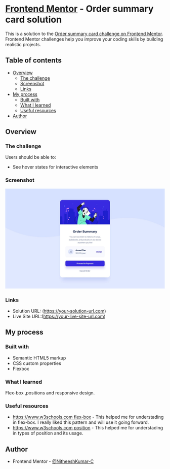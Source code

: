 # [Frontend Mentor](https://www.frontendmentor.io/home) - Order summary card solution

This is a solution to the [Order summary card challenge on Frontend Mentor](https://www.frontendmentor.io/challenges/order-summary-component-QlPmajDUj). Frontend Mentor challenges help you improve your coding skills by building realistic projects. 

## Table of contents

- [Overview](#overview)
  - [The challenge](#the-challenge)
  - [Screenshot](#screenshot)
  - [Links](#links)
- [My process](#my-process)
  - [Built with](#built-with)
  - [What I learned](#what-i-learned)
  - [Useful resources](#useful-resources)
- [Author](#author)


## Overview

### The challenge

Users should be able to:

- See hover states for interactive elements

### Screenshot

![](design/desktop-design.jpg)

### Links

- Solution URL: (https://your-solution-url.com)
- Live Site URL:(https://your-live-site-url.com)

## My process

### Built with

- Semantic HTML5 markup
- CSS custom properties
- Flexbox

### What I learned

Flex-box ,positions and responsive design.

### Useful resources

- [https://www.w3schools.com flex-box](https://www.w3schools.com/css/css3_flexbox.asp) - This helped me for understading in flex-box. I really liked this pattern and will use it going forward.
- [https://www.w3schools.com position](https://www.w3schools.com/css/css3_flexbox.asp) - This helped me for understading in types of position and its usage.

## Author

- Frontend Mentor - [@NitheeshKumar-C](https://www.frontendmentor.io/profile/NitheeshKumar-C)

